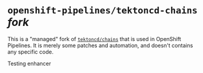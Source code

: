 # `openshift-pipelines/tektoncd-chains` *fork*

This is a "managed" fork of [`tektoncd/chains`](tektoncdchains) that is used in OpenShift Pipelines.
It is merely some patches and automation, and doesn't contains any specific code.

[tektoncdchains]: https://github.com/tektoncd/chains

Testing enhancer
